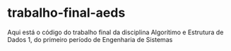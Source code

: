 # trabalho-final-aeds

Aqui está o código do trabalho final da disciplina Algorítimo e Estrutura de Dados 1, do primeiro período de Engenharia de Sistemas
